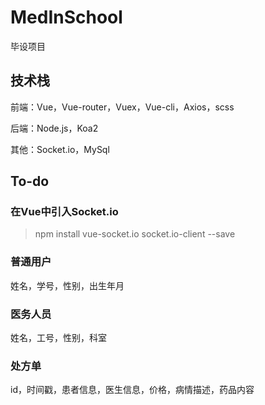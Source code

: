# MedInSchool
毕设项目

## 技术栈

前端：Vue，Vue-router，Vuex，Vue-cli，Axios，scss

后端：Node.js，Koa2

其他：Socket.io，MySql

## To-do

### 在Vue中引入Socket.io

>npm install vue-socket.io socket.io-client --save


### 普通用户

姓名，学号，性别，出生年月

### 医务人员

姓名，工号，性别，科室

### 处方单

id，时间戳，患者信息，医生信息，价格，病情描述，药品内容


